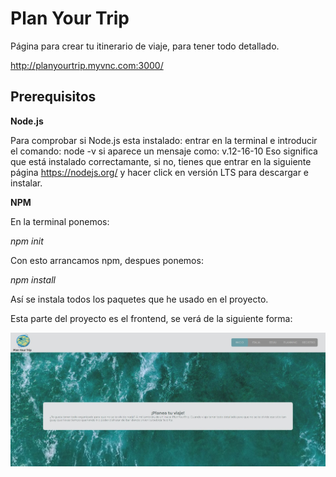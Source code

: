 # Plan Your Trip

Página para crear tu itinerario de viaje, para tener todo detallado.

http://planyourtrip.myvnc.com:3000/

## Prerequisitos

**Node.js**

Para comprobar si Node.js esta instalado:
entrar en la terminal e introducir el comando:
node -v
si aparece un mensaje como: v.12-16-10
Eso significa que está instalado correctamante, si no, tienes que entrar en la siguiente página
https://nodejs.org/ y hacer click en versión LTS para descargar e instalar.

**NPM**

En la terminal ponemos:

*npm init*

Con esto arrancamos npm, despues ponemos:

*npm install*

Así se instala todos los paquetes que he usado en el proyecto.

Esta parte del proyecto es el frontend, se verá de la siguiente forma:

![Image text](./public/home.jpg)


